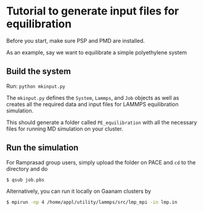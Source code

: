 # Tutorial to generate input files for equilibration

Before you start, make sure PSP and PMD are installed.

As an example, say we want to equilibrate a simple polyethylene system

## Build the system
Run: `python mkinput.py`

The `mkinput.py` defines the `System`, `Lammps`, and `Job` objects as well as creates all the required data and input files for LAMMPS equilibration simulation.

This should generate a folder called `PE_equilibration` with all the necessary files for running MD simulation on your cluster. 

## Run the simulation
For Ramprasad group users, simply upload the folder on PACE and `cd` to the directory and do 
```bash
$ qsub job.pbs
```

Alternatively, you can run it locally on Gaanam clusters by
```bash
$ mpirun -np 4 /home/appl/utility/lammps/src/lmp_mpi -in lmp.in
```
